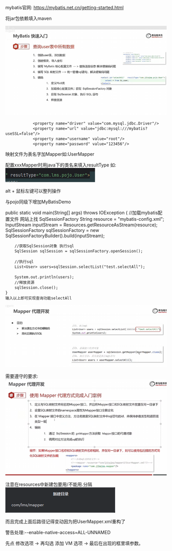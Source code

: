 mybatis官网:
https://mybatis.net.cn/getting-started.html

将jar包依赖填入maven

![alt text](images\1.png)

<!--连接信息-->
                <property name="driver" value="com.mysql.jdbc.Driver"/>
                <property name="url" value="jdbc:mysql:///mybatis?useSSL=false"/>
                <property name="username" value="root"/>
                <property name="password" value="123456"/>

映射文件为表名字加Mapper如:UserMapper

配置xxxMapper时用java下的类名来填入resultType 如:
![alt text](images\2.png)


alt + 鼠标左键可以整列操作

与pojo同级下增加MyBatisDemo

public static void main(String[] args) throws IOException {
        //加载mybatis配置文件 网站上找 SqlSessionFactory
        String resource = "mybatis-config.xml";
        InputStream inputStream = Resources.getResourceAsStream(resource);
        SqlSessionFactory sqlSessionFactory = new SqlSessionFactoryBuilder().build(inputStream);

        //获取SqlSession对象 执行sql
        SqlSession sqlSession = sqlSessionFactory.openSession();

        //执行sql
        List<User> users=sqlSession.selectList("test.selectAll");

        System.out.println(users);
        //释放资源
        sqlSession.close();
    }
    输入以上即可实现查询功能selectAll

![alt text](images\3.png)

需要遵守的要求:
![alt text](images\4.png)

注意在resources中新建包要用/不能用.分隔
![alt text](images\5.png)

而且完成上面后路径记得变动因为把UserMapper.xml重构了

警告处理:--enable-native-access=ALL-UNNAMED


先点 修改选项 -> 再勾选 添加 VM 选项 -> 最后在出现的框里填参数。